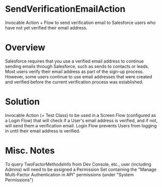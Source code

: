 # SendVerificationEmailAction
Invocable Action + Flow to send verification email to Salesforce users who have not yet verified their email address.

# Overview
Salesforce requires that you use a verified email address to continue sending emails through Salesforce, such as sends to contacts or leads. Most users verify their email address as part of the sign-up process. However, some users continue to use email addresses that were created and verified before the current verification process was established.

# Solution
Invocable Action (+ Test Class) to be used in a Screen Flow (configured as a Login Flow) that will check if a User's email address is verified, and if not, will send them a verification email. Login Flow prevents Users from logging in until their email address is verified.

# Misc. Notes
To query TwoFactorMethodsInfo from Dev Console, etc., user (including Admins) will need to be assigned a Permission Set containing the "Manage Multi-Factor Authentication in API" permissions (under "System Permissions")
